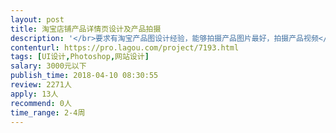 ```yaml
---                
layout: post       
title: 淘宝店铺产品详情页设计及产品拍摄           
description: '</br>要求有淘宝产品图设计经验，能够拍摄产品图片最好，拍摄产品视频</br>'     
contenturl: https://pro.lagou.com/project/7193.html      
tags: [UI设计,Photoshop,网站设计]            
salary: 3000元以下          
publish_time: 2018-04-10 08:30:55         
review: 2271人                   
apply: 13人                   
recommend: 0人                   
time_range: 2-4周              
---                 
```

